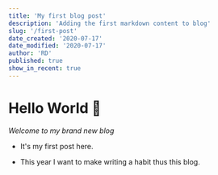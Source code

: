```yaml
---
title: 'My first blog post'
description: 'Adding the first markdown content to blog'
slug: '/first-post'
date_created: '2020-07-17'
date_modified: '2020-07-17'
author: 'RD'
published: true
show_in_recent: true
---
```


# Hello World 👋

*Welcome to my brand new blog*

- It's my first post here.

- This year I want to make writing a habit thus this blog.